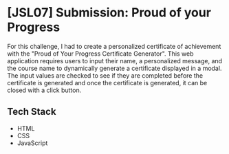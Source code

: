 # [JSL07] Submission: Proud of your Progress

For this challenge, I had to create a personalized certificate of achievement with the "Proud of Your Progress Certificate Generator". This web application requires users to input their name, a personalized message, and the course name to dynamically generate a certificate displayed in a modal. The input values are checked to see if they are completed before the certificate is generated and once the certificate is generated, it can be closed with a click button.

## Tech Stack
 - HTML
 - CSS
 - JavaScript



